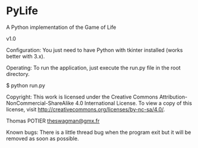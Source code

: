# PyLife
A Python implementation of the Game of Life

v1.0

Configuration:
You just need to have Python with tkinter installed (works better with 3.x).

Operating:
To run the application, just execute the run.py file in the root directory.

$ python run.py

Copyright:
This work is licensed under the Creative Commons Attribution-NonCommercial-ShareAlike 4.0 International License. To view a copy of this license, visit http://creativecommons.org/licenses/by-nc-sa/4.0/.

Thomas POTIER
<theswagman@gmx.fr>

Known bugs:
There is a little thread bug when the program exit but it will be removed as soon as possible.
